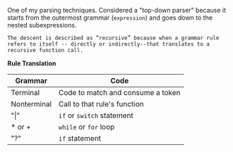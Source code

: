 One of my parsing techniques. Considered a "top-down parser" because it starts from the outermost grammar (`expression`) and goes down to the nested subexpressions.

```ad-tldr
The descent is described as “recursive” because when a grammar rule refers to itself -- directly or indirectly--that translates to a recursive function call.
```

**Rule Translation**

| Grammar     | Code                              |
| ----------- | --------------------------------- |
| Terminal    | Code to match and consume a token |
| Nonterminal | Call to that rule's function      |
| "\|"        | `if` or `switch` statement        |
| * or +      | `while` or `for` loop             |
| "?"         | `if` statement                    |